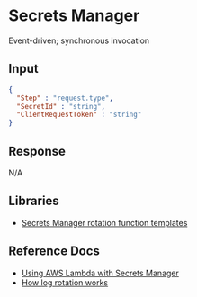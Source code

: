 # Secrets Manager

Event-driven; synchronous invocation

## Input

```json
{
  "Step" : "request.type",
  "SecretId" : "string",
  "ClientRequestToken" : "string"
}
```

## Response

N/A

## Libraries

- [Secrets Manager rotation function templates](https://docs.aws.amazon.com/secretsmanager/latest/userguide/reference_available-rotation-templates.html)

## Reference Docs

- [Using AWS Lambda with Secrets Manager](https://docs.aws.amazon.com/lambda/latest/dg/with-secrets-manager.html)
- [How log rotation works](https://docs.aws.amazon.com/secretsmanager/latest/userguide/rotate-secrets_how.html)
